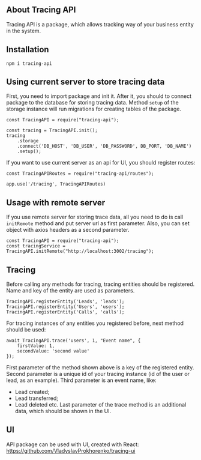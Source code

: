 ## About Tracing API

Tracing API is a package, which allows tracking way of your business entity in the system.

## Installation
```
npm i tracing-api
```

## Using current server to store tracing data
First, you need to import package and init it. After it, you should to connect package to the database
for storing tracing data. Method `setup` of the storage instance will run migrations for creating tables of the package.
```
const TracingAPI = require("tracing-api");

const tracing = TracingAPI.init();
tracing
    .storage
    .connect('DB_HOST', 'DB_USER', 'DB_PASSWORD', DB_PORT, 'DB_NAME')
    .setup();
```

If you want to use current server as an api for UI, you should register routes:
```
const TracingAPIRoutes = require("tracing-api/routes");

app.use('/tracing', TracingAPIRoutes)
```

## Usage with remote server
If you use remote server for storing trace data, all you need to do is call `initRemote` method and put server url as first
parameter. Also, you can set object with axios headers as a second parameter.
```
const TracingAPI = require("tracing-api");
const tracingService = TracingAPI.initRemote("http://localhost:3002/tracing");
```

## Tracing
Before calling any methods for tracing, tracing entities should be registered. Name and key of the entity are used as
parameters.
```
TracingAPI.registerEntity('Leads', 'leads');
TracingAPI.registerEntity('Users', 'users');
TracingAPI.registerEntity('Calls', 'calls');
```

For tracing instances of any entities you registered before, next method should be used:
```
await TracingAPI.trace('users', 1, "Event name", {
    firstValue: 1,
    secondValue: 'second value'
});
```
First parameter of the method shown above is a key of the registered entity. Second parameter is a unique id of your
tracing instance (id of the user or lead, as an example). Third parameter is an event name, like:
- Lead created;
- Lead transferred;
- Lead deleted etc.
Last parameter of the trace method is an additional data, which should be shown in the UI.

## UI
API package can be used with UI, created with React: https://github.com/VladyslavProkhorenko/tracing-ui

